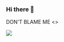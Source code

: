 ### Hi there 👋

<p align="center"> 

 DON'T BLAME ME <\>

 <img src="https://profile-counter.glitch.me/MR-ZERO-404/count.svg" />

</p>



